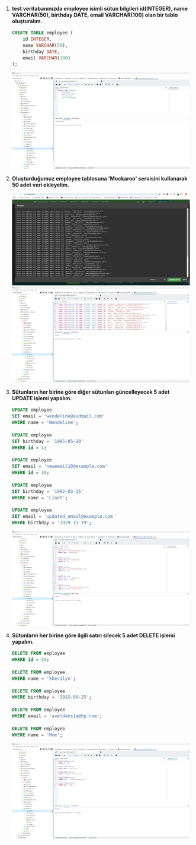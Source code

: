1. **test veritabanınızda employee isimli sütun bilgileri id(INTEGER), name VARCHAR(50), birthday DATE, email VARCHAR(100) olan bir tablo oluşturalım.**

    ```sql
    CREATE TABLE employee (
	    id INTEGER,
	    name VARCHAR(50),
	    birthday DATE,
	    email VARCHAR(100)
    );
    ```
    ![Cevap01](https://github.com/mahirozkan/patika-plus-back-end-web-developer/blob/master/week-6/Odev08/s01.png)

2. **Oluşturduğumuz employee tablosuna 'Mockaroo' servisini kullanarak 50 adet veri ekleyelim.**

    ![Cevap02-1](https://github.com/mahirozkan/patika-plus-back-end-web-developer/blob/master/week-6/Odev08/s02-1.png)
    ![Cevap02-2](https://github.com/mahirozkan/patika-plus-back-end-web-developer/blob/master/week-6/Odev08/s02-2.png)

3. **Sütunların her birine göre diğer sütunları güncelleyecek 5 adet UPDATE işlemi yapalım.**

    ```sql
    UPDATE employee
    SET email = 'wendeline@asdmail.com'
    WHERE name = 'Wendeline';

    UPDATE employee
    SET birthday = '1985-05-20'
    WHERE id = 4;

    UPDATE employee
    SET email = 'newemail10@example.com'
    WHERE id = 10;

    UPDATE employee
    SET birthday = '1992-03-15'
    WHERE name = 'Linet';

    UPDATE employee
    SET email = 'updated_email@example.com'
    WHERE birthday = '1929-11-19';
    ```
    ![Cevap03](https://github.com/mahirozkan/patika-plus-back-end-web-developer/blob/master/week-6/Odev08/s03.png)
   
4. **Sütunların her birine göre ilgili satırı silecek 5 adet DELETE işlemi yapalım.**

    ```sql
    DELETE FROM employee
    WHERE id = 50;

    DELETE FROM employee
    WHERE name = 'Sherilyn';

    DELETE FROM employee
    WHERE birthday = '1915-08-25';

    DELETE FROM employee
    WHERE email = 'aveldens1a@hp.com';

    DELETE FROM employee
    WHERE name = 'Moe';
    ```
    ![Cevap04](https://github.com/mahirozkan/patika-plus-back-end-web-developer/blob/master/week-6/Odev08/s04.png)
